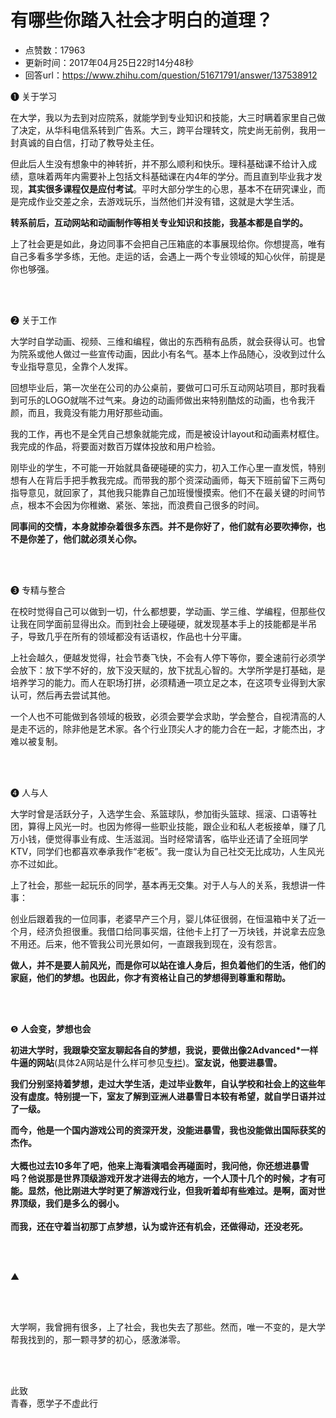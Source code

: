 # 有哪些你踏入社会才明白的道理？
- 点赞数：17963
- 更新时间：2017年04月25日22时14分48秒
- 回答url：https://www.zhihu.com/question/51671791/answer/137538912
<body>
 <p data-pid="BbZhWG5x">❶ 关于学习</p>
 <p data-pid="YVTW0k0n">在大学，我以为去到对应院系，就能学到专业知识和技能，大三时瞒着家里自己做了决定，从华科电信系转到广告系。大三，跨平台理转文，院史尚无前例，我用一封真诚的自白信，打动了教导处主任。</p>
 <p data-pid="MpPJW2kr">但此后人生没有想象中的神转折，并不那么顺利和快乐。理科基础课不给计入成绩，意味着两年内需要补上包括文科基础课在内4年的学分。而且直到毕业我才发现，<b>其实很多课程仅是应付考试</b>。平时大部分学生的心思，基本不在研究课业，而是完成作业交差之余，去游戏玩乐，当然他们并没有错，这就是大学生活。</p>
 <p data-pid="vGPIvPtV"><b>转系前后，互动网站和动画制作等相关专业知识和技能，我基本都是自学的。</b></p>
 <p data-pid="3kZuv3uF">上了社会更是如此，身边同事不会把自己压箱底的本事展现给你。你想提高，唯有自己多看多学多练，无他。走运的话，会遇上一两个专业领域的知心伙伴，前提是你也够强。</p>
 <br>
 <br>
 <p data-pid="f7c4dxsY">❷ 关于工作</p>
 <p data-pid="0fqDCirF">大学时自学动画、视频、三维和编程，做出的东西稍有品质，就会获得认可。也曾为院系或他人做过一些宣传动画，因此小有名气。基本上作品随心，没收到过什么专业指导意见，全靠个人发挥。</p>
 <p data-pid="rNQSCgHM">回想毕业后，第一次坐在公司的办公桌前，要做可口可乐互动网站项目，那时我看到可乐的LOGO就喘不过气来。身边的动画师做出来特别酷炫的动画，也令我汗颜，而且，我竟没有能力用好那些动画。</p>
 <p data-pid="pSoYFiH-">我的工作，再也不是全凭自己想象就能完成，而是被设计layout和动画素材框住。我完成的作品，将要面对数百万媒体投放和用户检验。</p>
 <p data-pid="fww3QxkI">刚毕业的学生，不可能一开始就具备硬碰硬的实力，初入工作心里一直发慌，特别想有人在背后手把手教我完成。而带我的那个资深动画师，每天下班前留下三两句指导意见，就回家了，其他我只能靠自己加班慢慢摸索。他们不在最关键的时间节点，根本不会因为你稚嫩、紧张、笨拙，而浪费自己很多的时间。</p>
 <p data-pid="ikpQbLpW"><b>同事间的交情，本身就掺杂着很多东西。并不是你好了，他们就有必要吹捧你，也不是你差了，他们就必须关心你。</b></p>
 <br>
 <br>
 <p data-pid="Ks0NysWU">❸ 专精与整合</p>
 <p data-pid="ahNRh8ye">在校时觉得自己可以做到一切，什么都想要，学动画、学三维、学编程，但那些仅让我在同学面前显得出众。而到社会上硬碰硬，就发现基本手上的技能都是半吊子，导致几乎在所有的领域都没有话语权，作品也十分平庸。</p>
 <p data-pid="ikPIaAOj">上社会越久，便越发觉得，社会节奏飞快，不会有人停下等你，要全速前行必须学会放下：放下学不好的，放下没天赋的，放下扰乱心智的。大学所学是打基础，是培养学习的能力。而人在职场打拼，必须精通一项立足之本，在这项专业得到大家认可，然后再去尝试其他。</p>
 <p data-pid="6LMIdmXc">一个人也不可能做到各领域的极致，必须会要学会求助，学会整合，自视清高的人是走不远的，除非他是艺术家。各个行业顶尖人才的能力合在一起，才能杰出，才难以被复制。</p>
 <br>
 <br>
 <p data-pid="ySxoQR8D">❹ 人与人</p>
 <p data-pid="31lYcP70">大学时曾是活跃分子，入选学生会、系篮球队，参加街头篮球、摇滚、口语等社团，算得上风光一时。也因为修得一些职业技能，跟企业和私人老板接单，赚了几万小钱，便觉得事业有成、生活滋润。当时经常请客，临毕业还请了全班同学KTV，同学们也都喜欢奉承我作“老板”。我一度认为自己社交无比成功，人生风光亦不过如此。</p>
 <p data-pid="Os6jJV2J">上了社会，那些一起玩乐的同学，基本再无交集。对于人与人的关系，我想讲一件事：</p>
 <p data-pid="0AkOBdq4">创业后跟着我的一位同事，老婆早产三个月，婴儿体征很弱，在恒温箱中关了近一个月，经济负担很重。我借口给同事买烟，往他卡上打了一万块钱，并说拿去应急不用还。后来，他不管我公司光景如何，一直跟我到现在，没有怨言。</p>
 <p data-pid="uitIfBXq"><b>做人，并不是要人前风光，而是你可以站在谁人身后，担负着他们的生活，他们的家庭，他们的梦想。也因此，你才有资格让自己的梦想得到尊重和帮助。</b></p>
 <br>
 <br>
 <p data-pid="ExezjVKw">❺ <b>人会变，梦想也会</b></p>
 <p data-pid="aObJw9kd"><b>初进大学时，我跟挚交室友聊起各自的梦想，我说，要做出像2Advanced*一样牛逼的网站</b>(具体2A网站是什么样可参见<a href="http://zhuanlan.zhihu.com/infinitysia" class="internal">专栏</a>)。<b>室友说，他要进暴雪。</b></p>
 <p data-pid="Y0ck1-P-"><b>我们分别坚持着梦想，走过大学生活，走过毕业数年，自认学校和社会上的这些年没有虚度。特别提一下，室友了解到亚洲人进暴雪日本较有希望，就自学日语并过了一级。</b></p>
 <p data-pid="6CHK1s9Y"><b>而今，他是一个国内游戏公司的资深开发，没能进暴雪，我也没能做出国际获奖的杰作。<br><br>
   大概也过去10多年了吧，他来上海看演唱会再碰面时，我问他，你还想进暴雪吗？他说那是世界顶级游戏开发才进得去的地方，一个人顶十几个的时候，才有可能。显然，他比刚进大学时更了解游戏行业，但我听着却有些难过。是啊，面对世界顶级，我们是多么的弱小。<br><br>
   而我，还在守着当初那丁点梦想，认为或许还有机会，还做得动，还没老死。</b></p>
 <br>
 <br>
 <p data-pid="2BEcChF_">▲</p>
 <br>
 <br>
 <p data-pid="JB6xKNn6">大学啊，我曾拥有很多，上了社会，我也失去了那些。然而，唯一不变的，是大学帮我找到的，那一颗寻梦的初心，感激涕零。</p>
 <br>
 <br>
 <p data-pid="1Ys2fSbp">此致<br>
  青春，愿学子不虚此行</p>
</body>